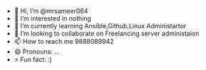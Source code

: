 - 👋 Hi, I’m @mrsameer064
- 👀 I’m interested in nothing
- 🌱 I’m currently learning Ansible,Github,Linux Administartor
- 💞️ I’m looking to collaborate on Freelancing server administaion
- 📫 How to reach me 9888089942
- 😄 Pronouns: ...
- ⚡ Fun fact: :)

<!---
mrsameer064/mrsameer064 is a ✨ special ✨ repository because its `README.md` (this file) appears on your GitHub profile.
You can click the Preview link to take a look at your changes.
--->
